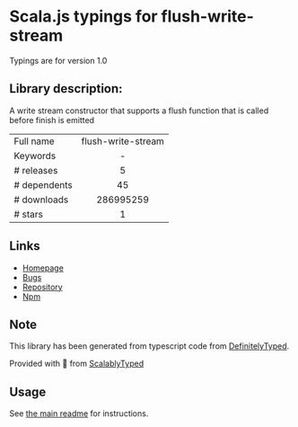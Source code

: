 
# Scala.js typings for flush-write-stream

Typings are for version 1.0

## Library description:
A write stream constructor that supports a flush function that is called before finish is emitted

|                    |                 |
| ------------------ | :-------------: |
| Full name          | flush-write-stream |
| Keywords           | - |
| # releases         | 5 |
| # dependents       | 45 |
| # downloads        | 286995259 |
| # stars            | 1 |

## Links
- [Homepage](https://github.com/mafintosh/flush-write-stream)
- [Bugs](https://github.com/mafintosh/flush-write-stream/issues)
- [Repository](https://github.com/mafintosh/flush-write-stream)
- [Npm](https://www.npmjs.com/package/flush-write-stream)
    


## Note
This library has been generated from typescript code from [DefinitelyTyped](https://definitelytyped.org).

Provided with :purple_heart: from [ScalablyTyped](https://github.com/oyvindberg/ScalablyTyped)

## Usage
See [the main readme](../../readme.md) for instructions.


